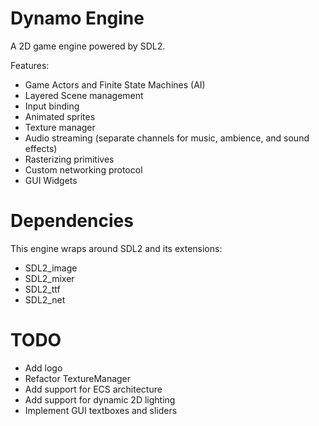 # Dynamo Engine

A 2D game engine powered by SDL2.

Features:
- Game Actors and Finite State Machines (AI)
- Layered Scene management
- Input binding
- Animated sprites
- Texture manager
- Audio streaming (separate channels for music, ambience, and sound effects)
- Rasterizing primitives
- Custom networking protocol
- GUI Widgets

# Dependencies

This engine wraps around SDL2 and its extensions:
- SDL2_image
- SDL2_mixer
- SDL2_ttf
- SDL2_net

# TODO
- Add logo
- Refactor TextureManager
- Add support for ECS architecture
- Add support for dynamic 2D lighting
- Implement GUI textboxes and sliders